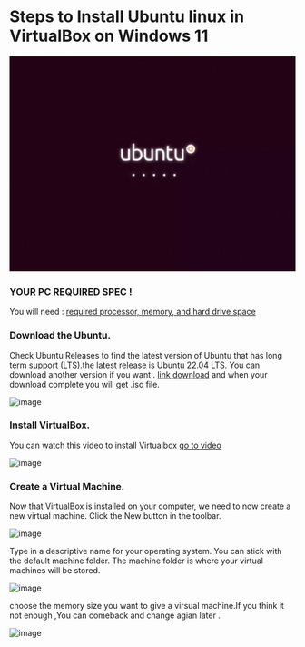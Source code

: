 # Steps to Install Ubuntu linux in VirtualBox on Windows 11

![ubuntuGif](images/Ubuntu_gif.gif)

### YOUR PC REQUIRED SPEC !
You will need : [required processor, memory, and hard drive space](https://www.virtualbox.org/wiki/End-user_documentation)

### Download the Ubuntu.
Check Ubuntu Releases to find the latest version of Ubuntu that has long term support (LTS).the latest release is Ubuntu 22.04 LTS. You can download another version if you want . [link download](https://ubuntu.com/download/desktop) and when your download complete you will get .iso file. 

![image](https://user-images.githubusercontent.com/100128996/182571580-d308b973-498b-46d9-a6cd-03b629ebef69.png)

### Install VirtualBox.
You can watch this video to install Virtualbox  [go to video](https://www.youtube.com/watch?v=b866-7Y_0KQ)
  
  ![image](https://user-images.githubusercontent.com/100128996/182576705-084aec64-ff56-4080-8c6f-596c7c00e450.png) 
  
### Create a Virtual Machine.

Now that VirtualBox is installed on your computer, we need to now create a new virtual machine.
Click the New button in the toolbar.

![image](https://user-images.githubusercontent.com/100128996/182580219-5cea5e59-11fa-46d4-b549-bc5be926bf9c.png)

Type in a descriptive name for your operating system. You can stick with the default machine folder. The machine folder is where your virtual machines will be stored.

![image](https://user-images.githubusercontent.com/100128996/182580574-327b5a9a-88e4-4814-b22c-bb3154987a49.png)

choose the memory size you want to give a virsual machine.If you think it not enough ,You can comeback and change agian later .

![image](https://user-images.githubusercontent.com/100128996/182581047-78fead17-a086-4abe-8b7f-aba93a2a1edc.png)




